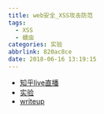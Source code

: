```yaml
---
title: web安全_XSS攻击防范
tags:
  - XSS
  - 蠕虫
categories: 实验
abbrlink: 820ac8ce
date: 2018-06-16 13:19:15
---
```


- [知乎live直播]()
- [实验]()
- [writeup]()
